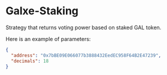 # Galxe-Staking

Strategy that returns voting power based on staked GAL token.

Here is an example of parameters:

```json
{
  "address": "0x7bBE09E066077b3888432EedEC958F64B2E47239",
  "decimals": 18
}
```
